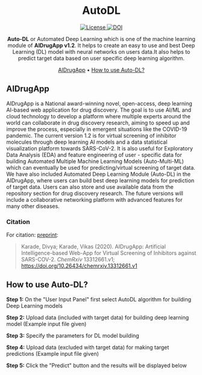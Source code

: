 <h1 align="center">
  AutoDL
</h1>

<p align="center">
  <a href='https://opensource.org/licenses/lgpl-2.1.php'>
    <img src='https://img.shields.io/badge/License-LGPL%202.1-blue.svg' alt='License'/>
  </a>

  <a href="https://zenodo.org/record/4630119#.YFnrc68zbIU">
    <img src="https://zenodo.org/badge/DOI/10.5281/zenodo.4630119.svg" alt="DOI">
  </a>

</p>

<p align="center">
    <b>Auto-DL</b> or Automated Deep Learning which is one of the machine learning module of <b>AIDrugApp v1.2</b>. It helps to create an easy to use and best Deep Learning (DL) model with neural networks on users data.It also helps to predict target data based on user specific deep learning algorithm.
</p>

<p align="center">
  <a href="#AIDrugApp">AIDrugApp</a> •
  <a href="#how to use">How to use Auto-DL?</a>
</p>

## AIDrugApp
AIDrugApp is a National award-winning novel, open-access, deep learning AI-based web application for drug discovery. The goal is to use AI/ML and cloud technology to develop a platform where multiple experts around the world can collaborate in drug discovery research, aiming to speed up and improve the process, especially in emergent situations like the COVID-19 pandemic. The current version 1.2 is for virtual screening of inhibitor molecules through deep learning AI models and a data statistical visualization platform towards SARS-CoV-2. It is also useful for Exploratory Data Analysis (EDA) and feature engineering of user - specific data for building Automated Multiple Machine Learning Models (Auto-Multi-ML) which can eventually be used for predicting/virtual screening of target data. We have also included Automated Deep Learning Module (Auto-DL) in the AIDrugApp, where users can build best deep learning models for prediction of target data. Users can also store and use available data from the repository section for drug discovery research. The future versions will include a collaborative networking platform with advanced features for many other diseases.

### Citation
For citation: [preprint](https://chemrxiv.org/articles/preprint/AIDrugApp_Artificial_Intelligence-based_Web-App_for_Virtual_Screening_of_Inhibitors_against_SARS-COV-2/13312661/1): 

> Karade, Divya; Karade, Vikas (2020). AIDrugApp: Artificial Intelligence-based Web-App for Virtual Screening of Inhibitors against SARS-COV-2. *ChemRxiv* 13312661.v1; https://doi.org/10.26434/chemrxiv.13312661.v1 


## How to use Auto-DL?
<b>Step 1:</b> On the "User Input Panel" first select AutoDL algorithm for building Deep Learning models

<b>Step 2:</b> Upload data (included with target data) for building deep learning model (Example input file given)

<b>Step 3:</b> Specify the parameters for DL model building

<b>Step 4:</b> Upload data (excluded with target data) for making target predictions (Example input file given)

<b>Step 5:</b> Click the "Predict" button and the results will be displayed below
